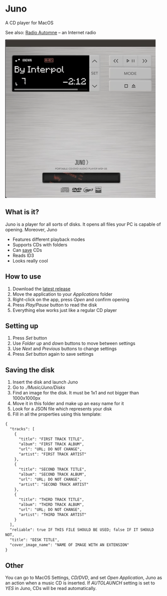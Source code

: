 #  Juno
A CD player for MacOS

See also: [Radio Automne](https://github.com/lesterrry/radio-automne) – an Internet radio

![Juno Player](https://github.com/Lesterrry/Juno/blob/main/Juno/Pictures/Juno%20Player.gif?raw=true)

## What is it?
Juno is a player for all sorts of disks. It opens all files your PC is capable of opening. Moreover, Juno
 * Features different playback modes
 * Supports CDs with folders
 * Can [save](#saving-the-disk) CDs
 * Reads ID3
 * Looks really cool
 
 ## How to use
 1. Download the [latest release](https://github.com/Lesterrry/Juno/releases/latest)
 2. Move the application to your *Applications* folder
 3. Right-click on the app, press *Open* and confirm opening
 4. Press *Play/Pause* button to read the disk
 5. Everything else works just like a regular CD player

## Setting up
 1. Press *Set* button
 2. Use *Folder* *up* and *down* buttons to move between settings
 3. Use *Next* and *Previous* buttons to change settings
 4. Press *Set* button again to save settings
 
 ## Saving the disk
 1. Insert the disk and launch Juno
 2. Go to *./Music/Juno/Disks*
 3. Find an image for the disk. It must be 1x1 and not bigger than 1000x1000px
 4. Move it in this folder and make up an easy name for it
 5. Look for a JSON file which represents your disk
 6. Fill in all the properties using this template:
 ```
 {
   "tracks": [
     {
       "title": "FIRST TRACK TITLE",
       "album": "FIRST TRACK ALBUM",
       "url": "URL; DO NOT CHANGE",
       "artist": "FIRST TRACK ARTIST"
     },
     {
       "title": "SECOND TRACK TITLE",
       "album": "SECOND TRACK ALBUM",
       "url": "URL; DO NOT CHANGE",
       "artist": "SECOND TRACK ARTIST"
     },
     {
       "title": "THIRD TRACK TITLE",
       "album": "THIRD TRACK ALBUM",
       "url": "URL; DO NOT CHANGE",
       "artist": "THIRD TRACK ARTIST"
     }
   ],
   "reliable": true IF THIS FILE SHOULD BE USED; false IF IT SHOULD NOT, 
   "title": "DISK TITLE",
   "cover_image_name": "NAME OF IMAGE WITH AN EXTENSION"
 }
 ```
 
## Other
You can go to MacOS Settings, *CD/DVD*, and set *Open Application*, Juno as an action when a music CD is inserted. If *AUTOLAUNCH* setting is set to *YES* in Juno, CDs will be read automatically.
